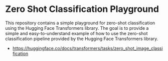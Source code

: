 # Zero Shot Classification Playground

This repository contains a simple playground for zero-shot classification using the Hugging Face Transformers library. The goal is to provide a simple and easy-to-understand example of how to use the zero-shot classification pipeline provided by the Hugging Face Transformers library.
- https://huggingface.co/docs/transformers/tasks/zero_shot_image_classification